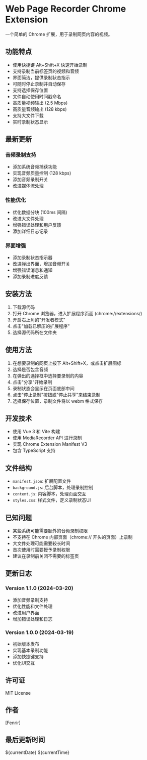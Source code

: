 # Web Page Recorder Chrome Extension

一个简单的 Chrome 扩展，用于录制网页内容的视频。

## 功能特点

- 使用快捷键 Alt+Shift+X 快速开始录制
- 支持录制当前标签页的视频和音频
- 界面简洁，提供录制状态指示
- 可随时停止录制并自动保存
- 支持选择保存位置
- 文件自动使用时间戳命名
- 高质量视频输出 (2.5 Mbps)
- 高质量音频输出 (128 kbps)
- 支持大文件下载
- 实时录制状态显示

## 最新更新

### 音频录制支持
- 添加系统音频捕获功能
- 实现音频质量控制 (128 kbps)
- 添加音频录制开关
- 改进媒体流处理

### 性能优化
- 优化数据分块 (100ms 间隔)
- 改进大文件处理
- 增强错误处理和用户反馈
- 添加详细日志记录

### 界面增强
- 添加录制状态指示器
- 改进弹出界面，增加音频开关
- 增强错误消息和通知
- 添加录制进度反馈

## 安装方法

1. 下载源代码
2. 打开 Chrome 浏览器，进入扩展程序页面 (chrome://extensions/)
3. 开启右上角的"开发者模式"
4. 点击"加载已解压的扩展程序"
5. 选择源代码所在文件夹

## 使用方法

1. 在想要录制的网页上按下 Alt+Shift+X，或点击扩展图标
2. 选择是否包含音频
3. 在弹出的选择框中选择要录制的内容
4. 点击"分享"开始录制
5. 录制状态会显示在页面底部中间
6. 点击"停止录制"按钮或"停止共享"来结束录制
7. 选择保存位置，录制文件将以 webm 格式保存

## 开发技术

- 使用 Vue 3 和 Vite 构建
- 使用 MediaRecorder API 进行录制
- 实现 Chrome Extension Manifest V3
- 包含 TypeScript 支持

## 文件结构

- `manifest.json`: 扩展配置文件
- `background.js`: 后台脚本，处理录制控制
- `content.js`: 内容脚本，处理页面交互
- `styles.css`: 样式文件，定义录制状态UI

## 已知问题

- 某些系统可能需要额外的音频录制权限
- 不支持在 Chrome 内部页面（chrome:// 开头的页面）上录制
- 大文件处理可能需要较长时间
- 首次使用时需要授予录制权限
- 建议在录制前关闭不需要的标签页

## 更新日志

### Version 1.1.0 (2024-03-20)
- 添加音频录制支持
- 优化性能和文件处理
- 改进用户界面
- 增加错误处理和日志

### Version 1.0.0 (2024-03-19)
- 初始版本发布
- 实现基本录制功能
- 添加快捷键支持
- 优化UI交互

## 许可证

MIT License

## 作者

[Fenrir]    

## 最后更新时间

${currentDate} ${currentTime}